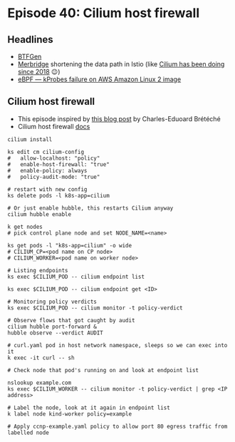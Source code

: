 # Episode 40: Cilium host firewall 

## Headlines


* [BTFGen](https://kinvolk.io/blog/2022/03/btfgen-one-step-closer-to-truly-portable-ebpf-programs/)
* [Merbridge](https://istio.io/latest/blog/2022/merbridge/) shortening the data path in Istio (like [Cilium has been doing since 2018](https://cilium.io/blog/2018/08/07/istio-10-cilium) 😉)
* [eBPF — kProbes failure on AWS Amazon Linux 2 image](https://medium.com/@Amit_Sides/ebpf-kprobes-failure-on-aws-amazon-linux-2-image-522914639552)

## Cilium host firewall 
* This episode inspired by [this blog post](https://medium.com/@charled.breteche/kubernetes-security-explore-cilium-host-firewall-and-host-policies-de93ea9da38c) by Charles-Eduoard Brétéché
* Cilium host firewall [docs](https://docs.cilium.io/en/stable/gettingstarted/host-firewall/)

```
cilium install 

ks edit cm cilium-config
#   allow-localhost: "policy"
#   enable-host-firewall: "true"
#   enable-policy: always
#   policy-audit-mode: "true"

# restart with new config
ks delete pods -l k8s-app=cilium

# Or just enable hubble, this restarts Cilium anyway
cilium hubble enable

k get nodes
# pick control plane node and set NODE_NAME=<name>

ks get pods -l "k8s-app=cilium" -o wide
# CILIUM_CP=<pod name on CP node>
# CILIUM_WORKER=<pod name on worker node>

# Listing endpoints
ks exec $CILIUM_POD -- cilium endpoint list

ks exec $CILIUM_POD -- cilium endpoint get <ID>

# Monitoring policy verdicts
ks exec $CILIUM_POD -- cilium monitor -t policy-verdict

# Observe flows that got caught by audit
cilium hubble port-forward &
hubble observe --verdict AUDIT

# curl.yaml pod in host network namespace, sleeps so we can exec into it
k exec -it curl -- sh 

# Check node that pod's running on and look at endpoint list

nslookup example.com
ks exec $CILIUM_WORKER -- cilium monitor -t policy-verdict | grep <IP address>

# Label the node, look at it again in endpoint list 
k label node kind-worker policy=example

# Apply ccnp-example.yaml policy to allow port 80 egress traffic from labelled node
```
